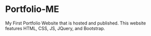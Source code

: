 # Portfolio-ME
My First Portfolio Website that is hosted and published.
This website features HTML, CSS, JS, JQuery, and Bootstrap.

